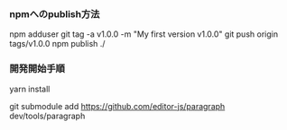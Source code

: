 ### npmへのpublish方法

npm adduser
git tag -a v1.0.0 -m "My first version v1.0.0"
git push origin tags/v1.0.0
npm publish ./


### 開発開始手順
yarn install


git submodule add https://github.com/editor-js/paragraph dev/tools/paragraph
